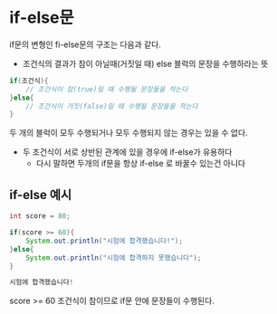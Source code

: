 # if-else문
if문의 변형인 fi-else문의 구조는 다음과 같다.
- 조건식의 결과가 참이 아닐때(거짓일 때) else 블럭의 문장을 수행하라는 뜻
```java
if(조건식){
    // 조건식이 참(true)일 때 수행될 문장들을 적는다
}else{
    // 조건식이 거짓(false)일 때 수행될 문장들을 적는다
}
```
두 개의 블럭이 모두 수행되거나 모두 수행되지 않는 경우는 있을 수 없다.
- 두 조건식이 서로 상반된 관계에 있을 경우에 if-else가 유용하다
  - 다시 말하면 두개의 if문을 항상 if-else 로 바꿀수 있는건 아니다

## if-else 예시
```java
int score = 80;

if(score >= 60){
    System.out.println("시험에 합격했습니다!");
}else{
    System.out.println("시험에 합격하지 못했습니다");
}

시험에 합격했습니다!
```
score >= 60 조건식이 참이므로 if문 안에 문장들이 수행된다.
